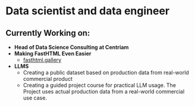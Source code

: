 # Data scientist and data engineer

## Currently Working on:

+ **Head of Data Science Consulting at Centriam**
+ **Making FastHTML Even Easier**
    + [fasthtml.gallery](fasthtml.gallery)
+ **LLMS**
    + Creating a public dataset based on production data from real-world commercial product
    + Creating a guided project course for practical LLM usage.  The Project uses actual production data from a real-world commercial use case.
